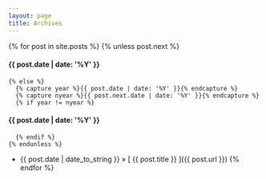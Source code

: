 ```yaml
---
layout: page
title: Archives
---
```


{% for post in site.posts %}
 {% unless post.next %}
#### {{ post.date | date: '%Y' }}
    {% else %}
      {% capture year %}{{ post.date | date: '%Y' }}{% endcapture %}
      {% capture nyear %}{{ post.next.date | date: '%Y' }}{% endcapture %}
      {% if year != nyear %}

#### {{ post.date | date: '%Y' }}

      {% endif %}
    {% endunless %}
  * {{ post.date | date_to_string }} &raquo; [ {{ post.title }} ]({{ post.url }})
{% endfor %}